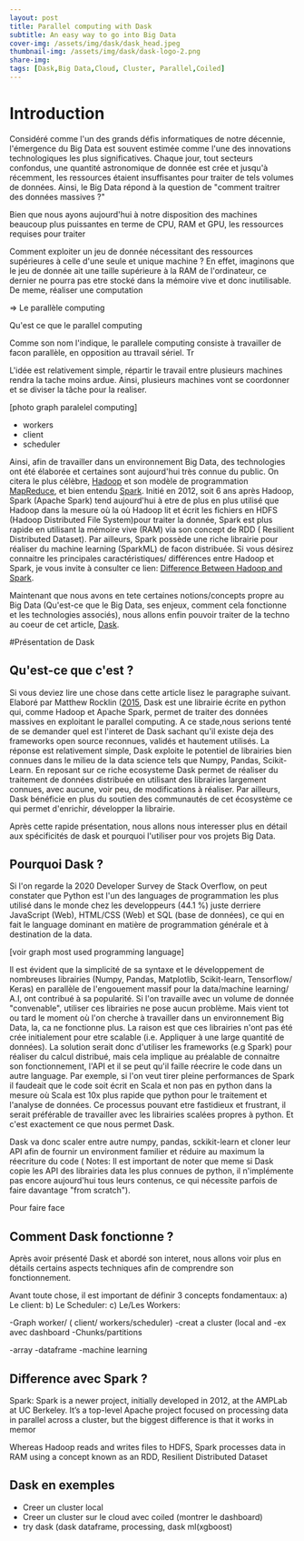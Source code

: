```yaml
---
layout: post
title: Parallel computing with Dask
subtitle: An easy way to go into Big Data
cover-img: /assets/img/dask/dask_head.jpeg
thumbnail-img: /assets/img/dask/dask-logo-2.png
share-img:
tags: [Dask,Big Data,Cloud, Cluster, Parallel,Coiled]
---
```


# Introduction #

Considéré comme l'un des grands défis informatiques de notre décennie, l'émergence du Big Data est souvent estimée comme l'une des innovations technologiques les plus significatives. 
Chaque jour, tout secteurs confondus, une quantité astronomique de donnée est crée et jusqu'à récemment, les ressources étaient insuffisantes pour traiter de tels volumes de données. Ainsi, le Big Data répond à la question de "comment traitrer des données massives ?"

Bien que nous ayons aujourd'hui à notre disposition des machines beaucoup plus puissantes en terme de CPU, RAM et GPU, les ressources requises pour traiter 

Comment exploiter un jeu de donnée nécessitant des ressources supérieures à celle d'une seule et unique machine ? En effet, imaginons que le jeu de donnée ait une taille supérieure à la RAM de l'ordinateur, ce dernier ne pourra pas etre stocké dans la mémoire vive et donc inutilisable. De meme,  réaliser une computation

=> Le parallèle computing 

Qu'est ce que le parallel computing 

Comme son nom l'indique, le parallele computing consiste à travailler de facon parallèle, en opposition au ttravail sériel. Tr

L'idée est relativement simple, répartir le travail entre plusieurs machines rendra la tache moins ardue. Ainsi, plusieurs machines vont se coordonner et se diviser la tâche pour la realiser.

[photo graph paralelel computing]

- workers
- client
- scheduler

Ainsi, afin de travailler dans un environnement Big Data, des technologies ont été élaborée et certaines sont aujourd'hui très connue du public. On citera le plus célèbre, [Hadoop](https://fr.wikipedia.org/wiki/Hadoop) et son  modèle de programmation [MapReduce](https://fr.wikipedia.org/wiki/MapReduce), et bien entendu [Spark](https://fr.wikipedia.org/wiki/Apache_Spark). Initié en 2012, soit 6 ans après Hadoop, Spark (Apache Spark) tend aujourd'hui à etre de plus en plus utilisé que Hadoop dans la mesure où la où Hadoop lit et écrit les fichiers en HDFS (Hadoop Distributed File System)pour traiter la donnée, Spark est plus rapide en utilisant la mémoire vive (RAM) via son concept de RDD ( Resilient Distributed Dataset). Par ailleurs, Spark possède une riche librairie pour réaliser du machine learning (SparkML) de facon distribuée. Si vous désirez connaitre les principales caractéristiques/ différences entre Hadoop et Spark, je vous invite à consulter ce lien: [Difference Between Hadoop and Spark](https://www.geeksforgeeks.org/difference-between-hadoop-and-spark/). 

Maintenant que nous avons en tete certaines notions/concepts propre au Big Data (Qu'est-ce que le Big Data, ses enjeux, comment cela fonctionne et les technologies associés), nous allons enfin pouvoir traiter de la techno au coeur de cet article, [Dask](https://dask.org).


#Présentation de Dask

## Qu'est-ce que c'est ? ##

Si vous deviez lire une chose dans cette article lisez le paragraphe suivant. Elaboré par Matthew Rocklin ([2015](https://conference.scipy.org/proceedings/scipy2015/pdfs/matthew_rocklin.pdf), Dask est une librairie écrite en python qui, comme Hadoop et Apache Spark, permet de traiter des données massives en exploitant le parallel computing. A ce stade,nous serions tenté de se demander quel est l'interet de Dask sachant qu'il existe deja des frameworks open source reconnues, validés et hautement utilisés. La réponse est relativement simple, Dask exploite le potentiel de librairies bien connues dans le milieu de la data science tels que Numpy, Pandas, Scikit-Learn. En reposant sur ce riche ecosysteme Dask permet de réaliser du traitement de données distribuée en utilisant des librairies largement connues, avec aucune, voir peu, de modifications à réaliser. Par ailleurs, Dask bénéficie en plus du soutien des communautés de cet écosystème ce qui permet d'enrichir, développer la librairie.

Après cette rapide présentation, nous allons nous interesser plus en détail aux spécificités de dask et pourquoi l'utiliser pour vos projets Big Data.

## Pourquoi Dask ? ##

Si l'on regarde la 2020 Developer Survey de Stack Overflow, on peut constater que Python est l'un des languages de programmation les plus utilisé dans le monde chez les developpeurs (44.1 %) juste derriere JavaScript (Web), HTML/CSS (Web) et SQL (base de données), ce qui en fait le language dominant en matière de programmation générale et à destination de la data.


[voir graph most used programming language]

Il est évident que la simplicité de sa syntaxe et le développement de nombreuses librairies (Numpy, Pandas, Matplotlib, Scikit-learn, Tensorflow/ Keras) en parallèle de l'engouement massif pour la data/machine learning/ A.I,  ont contribué à sa popularité. Si l'on travaille avec un volume de donnée "convenable", utiliser ces librairies ne pose aucun problème. Mais vient tot ou tard le moment où l'on cherche à travailler dans un environnement Big Data, la, ca ne fonctionne plus. La raison est que ces librairies n'ont pas été crée initialement pour etre scalable (i.e. Appliquer à une large quantité de données). La solution serait donc d'utiliser les frameworks (e.g Spark) pour réaliser du calcul distribué, mais cela implique au préalable de connaitre son fonctionnement, l'API et il se peut qu'il faille réecrire le code dans un autre language. Par exemple, si l'on veut tirer pleine performances de Spark il faudeait que le code soit écrit en Scala et non pas en python dans la mesure où Scala est 10x plus rapide que python pour le traitement et l'analyse de données. Ce processus pouvant etre fastidieux et frustrant, il serait préférable de travailler avec les librairies scalées propres à python. Et c'est exactement ce que nous permet Dask.

Dask va donc scaler entre autre numpy, pandas, sckikit-learn et cloner leur API afin de fournir un environment familier et réduire au maximum la réecriture du code ( Notes: Il est important de noter que meme si Dask copie les API des librairies data les plus connues de python, il n'implémente pas encore aujourd'hui tous leurs contenus, ce qui nécessite parfois de faire davantage "from scratch").

Pour faire face 




## Comment Dask fonctionne ? ##

Après avoir présenté Dask et abordé son interet, nous allons voir plus en détails certains aspects techniques afin de comprendre son fonctionnement.

Avant toute chose, il est important de définir 3 concepts fondamentaux:
a) Le client:
b) Le Scheduler:
c) Le/Les Workers:


-Graph worker/ ( client/ workers/scheduler)
-creat a cluster (local and 
-ex avec dashboard
-Chunks/partitions

-array
-dataframe
-machine learning


## Difference avec Spark ?
Spark: Spark is a newer project, initially developed in 2012, at the AMPLab at UC Berkeley. It’s a top-level Apache project focused on processing data in parallel across a cluster, but the biggest difference is that it works in memor

Whereas Hadoop reads and writes files to HDFS, Spark processes data in RAM using a concept known as an RDD, Resilient Distributed Dataset

## Dask en exemples ##

- Creer un cluster local
- Creer un cluster sur le cloud avec coiled (montrer le dashboard)
- try dask (dask dataframe, processing, dask ml(xgboost)

